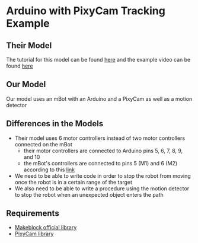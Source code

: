 # Arduino with PixyCam Tracking Example

## Their Model
The tutorial for this model can be found [here](https://www.computervision.zone/courses/object-following-robot-with-arduino/) and the example video can be found [here](https://www.youtube.com/watch?v=w_krOCBk1DE)

## Our Model
Our model uses an mBot with an Arduino and a PixyCam as well as a motion detector

## Differences in the Models
* Their model uses 6 motor controllers instead of two motor controllers connected on the mBot
    * their motor controllers are connected to Arduino pins 5, 6, 7, 8, 9, and 10
    * the mBot's controllers are connected to pins 5 (M1) and 6 (M2) according to this [link](https://forum.makeblock.com/t/difference-between-ports-and-pins/4311/4)
* We need to be able to write code in order to stop the robot from moving once the robot is in a certain range of the target
* We also need to be able to write a procedure using the motion detector to stop the robot when an unexpected object enters the path

## Requirements
* [Makeblock official library](https://forum.makeblock.com/t/how-can-i-program-mbot-using-arduino-ide-instead-of-mblock/5401)
* [PixyCam library](https://pixycam.com/downloads-pixy2/)